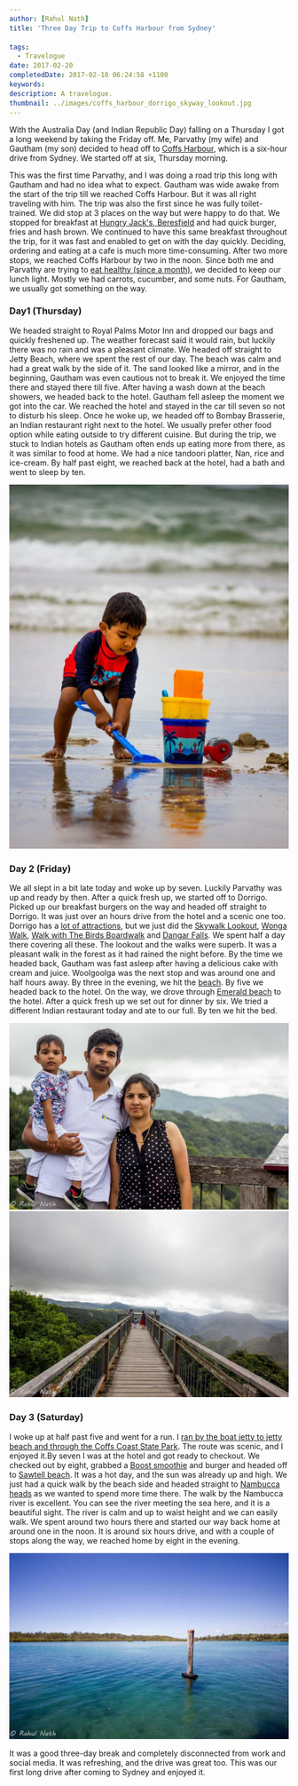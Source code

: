 ```yaml
---
author: [Rahul Nath]
title: 'Three Day Trip to Coffs Harbour from Sydney'
  
tags:
  - Travelogue
date: 2017-02-20
completedDate: 2017-02-10 06:24:58 +1100
keywords:
description: A travelogue.
thumbnail: ../images/coffs_harbour_dorrigo_skyway_lookout.jpg
---
```


With the Australia Day (and Indian Republic Day) falling on a Thursday I got a long weekend by taking the Friday off. Me, Parvathy (my wife) and Gautham (my son) decided to head off to [Coffs Harbour](https://goo.gl/maps/Tb4awz6cx6H2), which is a six-hour drive from Sydney. We started off at six, Thursday morning.

This was the first time Parvathy, and I was doing a road trip this long with Gautham and had no idea what to expect. Gautham was wide awake from the start of the trip till we reached Coffs Harbour. But it was all right traveling with him. The trip was also the first since he was fully toilet-trained. We did stop at 3 places on the way but were happy to do that. We stopped for breakfast at [Hungry Jack's, Beresfield](https://goo.gl/maps/H72Loz9zofk) and had quick burger, fries and hash brown. We continued to have this same breakfast throughout the trip, for it was fast and enabled to get on with the day quickly. Deciding, ordering and eating at a cafe is much more time-consuming. After two more stops, we reached Coffs Harbour by two in the noon. Since both me and Parvathy are trying to [eat healthy (since a month)](http://www.rahulpnath.com/blog/how-i-lost-13-kilos-in-one-and-half-months/), we decided to keep our lunch light. Mostly we had carrots, cucumber, and some nuts. For Gautham, we usually got something on the way.

### Day1 (Thursday)

We headed straight to Royal Palms Motor Inn and dropped our bags and quickly freshened up. The weather forecast said it would rain, but luckily there was no rain and was a pleasant climate. We headed off straight to Jetty Beach, where we spent the rest of our day. The beach was calm and had a great walk by the side of it. The sand looked like a mirror, and in the beginning, Gautham was even cautious not to break it. We enjoyed the time there and stayed there till five. After having a wash down at the beach showers, we headed back to the hotel. Gautham fell asleep the moment we got into the car. We reached the hotel and stayed in the car till seven so not to disturb his sleep. Once he woke up, we headed off to Bombay Brasserie, an Indian restaurant right next to the hotel. We usually prefer other food option while eating outside to try different cuisine. But during the trip, we stuck to Indian hotels as Gautham often ends up eating more from there, as it was similar to food at home. We had a nice tandoori platter, Nan, rice and ice-cream. By half past eight, we reached back at the hotel, had a bath and went to sleep by ten.

[![Jetty Beach, Coffs Harbour](../images/coffs_harbour_jetty_beach_toys.jpg)](https://500px.com/photo/197577329/jetty-beach-by-rahul-nath)

### Day 2 (Friday)

We all slept in a bit late today and woke up by seven. Luckily Parvathy was up and ready by then. After a quick fresh up, we started off to Dorrigo. Picked up our breakfast burgers on the way and headed off straight to Dorrigo. It was just over an hours drive from the hotel and a scenic one too. Dorrigo has a [lot of attractions](http://www.visitnsw.com/destinations/north-coast/coffs-harbour-area/dorrigo/attractions?&), but we just did the [Skywalk Lookout](http://www.visitnsw.com/destinations/north-coast/coffs-harbour-area/dorrigo/attractions/skywalk-lookout), [Wonga Walk](http://www.visitnsw.com/destinations/north-coast/coffs-harbour-area/dorrigo/attractions/wonga-walk), [Walk with The Birds Boardwalk](http://www.visitnsw.com/destinations/north-coast/coffs-harbour-area/dorrigo/attractions/walk-the-birds-boardwalk) and [Dangar Falls](http://www.visitnsw.com/destinations/north-coast/coffs-harbour-area/dorrigo/attractions/dangar-falls). We spent half a day there covering all these. The lookout and the walks were superb. It was a pleasant walk in the forest as it had rained the night before. By the time we headed back, Gautham was fast asleep after having a delicious cake with cream and juice. Woolgoolga was the next stop and was around one and half hours away. By three in the evening, we hit the [beach](https://goo.gl/maps/1fBYqWHDnyC2). By five we headed back to the hotel. On the way, we drove through [Emerald beach](https://goo.gl/maps/Pm7jh9nJRCM2) to the hotel. After a quick fresh up we set out for dinner by six. We tried a different Indian restaurant today and ate to our full. By ten we hit the bed.

<img alt="Dorrigo Lookout, Coffs Harbour" src="../images/coffs_harbour_dorrigo_skyway_lookout.jpg" />
<img alt="Dorrigo Lookout, Coffs Harbour" src="../images/coffs_harbout_dorrigo_lookout.jpg" />

### Day 3 (Saturday)

I woke up at half past five and went for a run. I [ran by the boat jetty to jetty beach and through the Coffs Coast State Park](https://www.runtastic.com/en/users/4b76cfab-734e-1658-b5e4-600759a3b066/sport-sessions/588ba8d079a46318f38e5d10). The route was scenic, and I enjoyed it.By seven I was at the hotel and got ready to checkout. We checked out by eight, grabbed a [Boost smoothie](http://www.boostjuice.com.au/products) and burger and headed off to [Sawtell beach](https://goo.gl/maps/P9e9sx5eib62). It was a hot day, and the sun was already up and high. We just had a quick walk by the beach side and headed straight to [Nambucca heads](http://www.visitnsw.com/destinations/north-coast/coffs-harbour-area/nambucca-heads) as we wanted to spend more time there. The walk by the Nambucca river is excellent. You can see the river meeting the sea here, and it is a beautiful sight. The river is calm and up to waist height and we can easily walk. We spent around two hours there and started our way back home at around one in the noon. It is around six hours drive, and with a couple of stops along the way, we reached home by eight in the evening.

<img alt="Nambucca Heads, Coffs Harbour" src="../images/coffs_harbour_nambucca_heads.jpg" />

It was a good three-day break and completely disconnected from work and social media. It was refreshing, and the drive was great too. This was our first long drive after coming to Sydney and enjoyed it.
